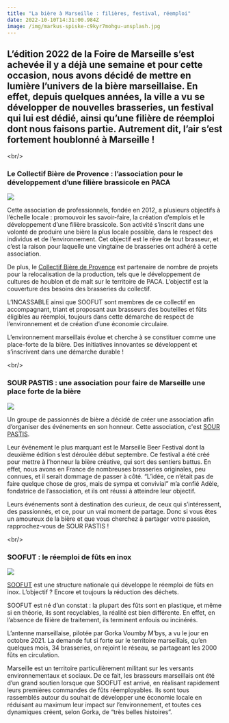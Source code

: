 ```yaml
---
title: "La bière à Marseille : filières, festival, réemploi"
date: 2022-10-10T14:31:00.984Z
image: /img/markus-spiske-c9kyr7mohgu-unsplash.jpg
---
```

## **L’édition 2022 de la Foire de Marseille s’est achevée il y a déjà une semaine** et pour cette occasion, nous avons décidé de mettre en lumière l’univers de la bière marseillaise. En effet, depuis quelques années, la ville a vu se développer de nouvelles brasseries, un festival qui lui est dédié, ainsi qu’une filière de réemploi dont nous faisons partie. Autrement dit, l’air s’est fortement houblonné à Marseille !

<﻿br/>

### **Le Collectif Bière de Provence : l’association pour le développement d’une filière brassicole en PACA**

![](/img/1.png)

Cette association de professionnels, fondée en 2012, a plusieurs objectifs à l’échelle locale : promouvoir les savoir-faire, la création d’emplois et le développement d’une filière brassicole. Son activité s’inscrit dans une volonté de produire une bière la plus locale possible, dans le respect des individus et de l’environnement. Cet objectif est le rêve de tout brasseur, et c’est la raison pour laquelle une vingtaine de brasseries ont adhéré à cette association.

De plus, le [Collectif Bière de Provence](https://labieredeprovence.fr/association) est partenaire de nombre de projets pour la relocalisation de la production, tels que le développement de cultures de houblon et de malt sur le territoire de PACA. L’objectif est la couverture des besoins des brasseries du collectif.

L’INCASSABLE ainsi que SOOFUT sont membres de ce collectif en accompagnant, triant et proposant aux brasseurs des bouteilles et fûts éligibles au réemploi, toujours dans cette démarche de respect de l’environnement et de création d’une économie circulaire.

L’environnement marseillais évolue et cherche à se constituer comme une place-forte de la bière. Des initiatives innovantes se développent et s’inscrivent dans une démarche durable !

<﻿br/>

### **SOUR PASTIS : une association pour faire de Marseille une place forte de la bière**

![](/img/3.png)

Un groupe de passionnés de bière a décidé de créer une association afin d’organiser des événements en son honneur. Cette association, c'est [SOUR PASTIS](https://www.facebook.com/sourpastis/).

Leur événement le plus marquant est le Marseille Beer Festival dont la deuxième édition s’est déroulée début septembre. Ce festival a été créé pour mettre à l’honneur la bière créative, qui sort des sentiers battus. En effet, nous avons en France de nombreuses brasseries originales, peu connues, et il serait dommage de passer à côté. “L’idée, ce n’était pas de faire quelque chose de gros, mais de sympa et convivial” m’a confié Adèle, fondatrice de l’association, et ils ont réussi à atteindre leur objectif.

Leurs événements sont à destination des curieux, de ceux qui s’intéressent, des passionnés, et ce, pour un vrai moment de partage. Donc si vous êtes un amoureux de la bière et que vous cherchez à partager votre passion, rapprochez-vous de SOUR PASTIS !

<﻿br/>

### **SOOFUT : le réemploi de fûts en inox**

![](/img/sans-titre-3-.png)

[SOOFUT](https://soofut.com/) est une structure nationale qui développe le réemploi de fûts en inox. L’objectif ? Encore et toujours la réduction des déchets. 

SOOFUT est né d’un constat : la plupart des fûts sont en plastique, et même si en théorie, ils sont recyclables, la réalité est bien différente. En effet, en l’absence de filière de traitement, ils terminent enfouis ou incinérés. 

L’antenne marseillaise, pilotée par Gorka Voumby M’bys, a vu le jour en octobre 2021. La demande fut si forte sur le territoire marseillais, qu’en quelques mois, 34 brasseries, on rejoint le réseau, se partageant les 2000 fûts en circulation.

Marseille est un territoire particulièrement militant sur les versants environnementaux et sociaux. De ce fait, les brasseurs marseillais ont été d’un grand soutien lorsque que SOOFUT est arrivé, en réalisant rapidement leurs premières commandes de fûts réemployables. Ils sont tous rassemblés autour du souhait de développer une économie locale en réduisant au maximum leur impact sur l’environnement, et toutes ces dynamiques créent, selon Gorka, de “très belles histoires”.